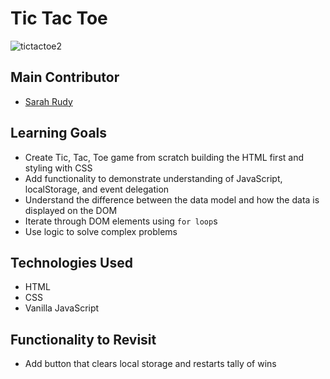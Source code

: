 # Tic Tac Toe

![tictactoe2](https://user-images.githubusercontent.com/78389005/122148845-5e34fd00-ce18-11eb-912c-d59f027fc57d.gif)

## Main Contributor

* [Sarah Rudy](https://github.com/sarahrudy)

## Learning Goals

* Create Tic, Tac, Toe game from scratch building the HTML first and styling with CSS
* Add functionality to demonstrate understanding of JavaScript, localStorage, and event delegation 
* Understand the difference between the data model and how the data is displayed on the DOM
* Iterate through DOM elements using `for loop`s
* Use logic to solve complex problems 

## Technologies Used

* HTML
* CSS
* Vanilla JavaScript

## Functionality to Revisit

* Add button that clears local storage and restarts tally of wins

